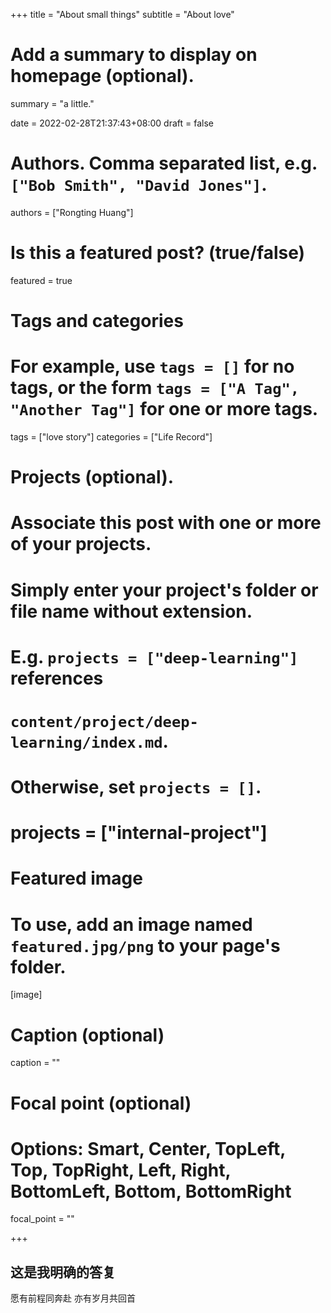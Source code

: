 +++
title = "About small things"
subtitle = "About love"

# Add a summary to display on homepage (optional).
summary = "a little."

date = 2022-02-28T21:37:43+08:00
draft = false

# Authors. Comma separated list, e.g. `["Bob Smith", "David Jones"]`.
authors = ["Rongting Huang"]

# Is this a featured post? (true/false)
featured = true

# Tags and categories
# For example, use `tags = []` for no tags, or the form `tags = ["A Tag", "Another Tag"]` for one or more tags.
 tags = ["love story"]
 categories = ["Life Record"]

# Projects (optional).
#   Associate this post with one or more of your projects.
#   Simply enter your project's folder or file name without extension.
#   E.g. `projects = ["deep-learning"]` references 
#   `content/project/deep-learning/index.md`.
#   Otherwise, set `projects = []`.
# projects = ["internal-project"]

# Featured image
# To use, add an image named `featured.jpg/png` to your page's folder. 
[image]
  # Caption (optional)
  caption = ""

  # Focal point (optional)
  # Options: Smart, Center, TopLeft, Top, TopRight, Left, Right, BottomLeft, Bottom, BottomRight
  focal_point = ""

+++

## 这是我明确的答复
愿有前程同奔赴
亦有岁月共回首
